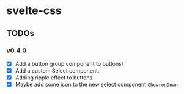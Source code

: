 # svelte-css

## TODOs

### v0.4.0

- [x] Add a button group component to buttons/
- [x] Add a custom Select component.
- [x] Adding ripple effect to buttons
- [x] Maybe add some icon to the new select component `ChevronDown` 
